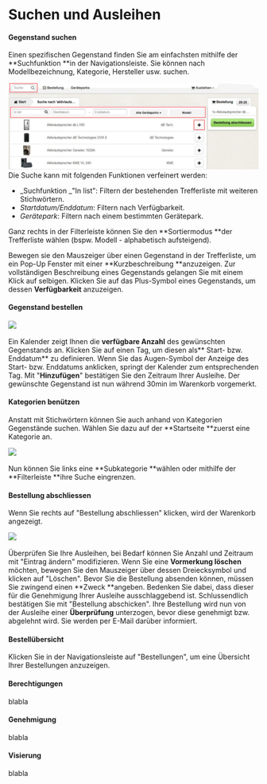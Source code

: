 # Suchen und Ausleihen

#### Gegenstand suchen

Einen spezifischen Gegenstand finden Sie am einfachsten mithilfe der **Suchfunktion **in der Navigationsleiste. Sie können nach Modellbezeichnung, Kategorie, Hersteller usw. suchen.

![](/assets/Ausleihen_Suchergebnisse.png)Die Suche kann mit folgenden Funktionen verfeinert werden:

* _Suchfunktion _"In list": Filtern der bestehenden Trefferliste mit weiteren Stichwörtern.
* _Startdatum/Enddatum_: Filtern nach Verfügbarkeit.
* _Gerätepark_: Filtern nach einem bestimmten Gerätepark. 

Ganz rechts in der Filterleiste können Sie den **Sortiermodus **der Trefferliste wählen \(bspw. Modell - alphabetisch aufsteigend\).

Bewegen sie den Mauszeiger über einen Gegenstand in der Trefferliste, um ein Pop-Up Fenster mit einer **Kurzbeschreibung **anzuzeigen. Zur vollständigen Beschreibung eines Gegenstands gelangen Sie mit einem Klick auf selbigen. Klicken Sie auf das Plus-Symbol eines Gegenstands, um dessen **Verfügbarkeit** anzuzeigen.

#### Gegenstand bestellen

![](/assets/Ausleihen_Zur_Bestellung_hinzufügen.png)

Ein Kalender zeigt Ihnen die **verfügbare Anzahl** des gewünschten Gegenstands an. Klicken Sie auf einen Tag, um diesen als** Start- bzw. Enddatum** zu definieren. Wenn Sie das Augen-Symbol der Anzeige des Start- bzw. Enddatums anklicken, springt der Kalender zum entsprechenden Tag. Mit "**Hinzufügen**" bestätigen Sie den Zeitraum Ihrer Ausleihe. Der gewünschte Gegenstand ist nun während 30min im Warenkorb vorgemerkt.

#### Kategorien benützen

Anstatt mit Stichwörtern können Sie auch anhand von Kategorien Gegenstände suchen. Wählen Sie dazu auf der **Startseite **zuerst eine Kategorie an.

![](/assets/Ausleihen_Kategorie_Übersicht.png)

Nun können Sie links eine **Subkategorie **wählen oder mithilfe der **Filterleiste **ihre Suche eingrenzen.

#### Bestellung abschliessen

Wenn Sie rechts auf "Bestellung abschliessen" klicken, wird der Warenkorb angezeigt.

![](/assets/Ausleihen_Bestellübersicht.png)

Überprüfen Sie Ihre Ausleihen, bei Bedarf können Sie Anzahl und Zeitraum mit "Eintrag ändern" modifizieren. Wenn Sie eine **Vormerkung löschen** möchten, bewegen Sie den Mauszeiger über dessen Dreiecksymbol und klicken auf "Löschen". Bevor Sie die Bestellung absenden können, müssen Sie zwingend einen **Zweck **angeben. Bedenken Sie dabei, dass dieser für die Genehmigung Ihrer Ausleihe ausschlaggebend ist. Schlussendlich bestätigen Sie mit "Bestellung abschicken". Ihre Bestellung wird nun von der Ausleihe einer **Überprüfung** unterzogen, bevor diese genehmigt bzw. abgelehnt wird. Sie werden per E-Mail darüber informiert.

#### Bestellübersicht

Klicken Sie in der Navigationsleiste auf "Bestellungen", um eine Übersicht Ihrer Bestellungen anzuzeigen.



#### Berechtigungen

blabla

#### Genehmigung

blabla

#### Visierung

blabla

